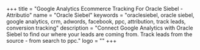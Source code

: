 +++
title = "Google Analytics Ecommerce Tracking For Oracle Siebel - Attributio"
name = "Oracle Siebel"
keywords = "oraclesiebel, oracle siebel, google analytics, crm, adwords, facebook, ppc, attribution, track leads, conversion tracking"
description = "Connect Google Analytics with Oracle Siebel to find our where your leads are coming from. Track leads from the source - from search to ppc."
logo = ""
+++
